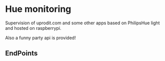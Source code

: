 # Hue monitoring

Supervision of uprodit.com and some other apps based on PhilipsHue light and hosted on raspberrypi.

Also a funny party api is provided!

## EndPoints
